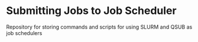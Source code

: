 # Submitting Jobs to Job Scheduler
Repository for storing commands and scripts for using SLURM and QSUB as job schedulers
